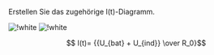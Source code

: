Erstellen Sie das zugehörige I(t)-Diagramm.

![!white](https://www.leifiphysik.de/sites/default/files/medien/aufgabe0008a_elmagnetindukt_auf.gif)
![!white](https://www.leifiphysik.de/sites/default/files/medien/aufgabe0008b_elmagnetindukt_auf.gif)

$$ I(t)= {{U_{bat} + U_{ind}} \over R_0}$$

